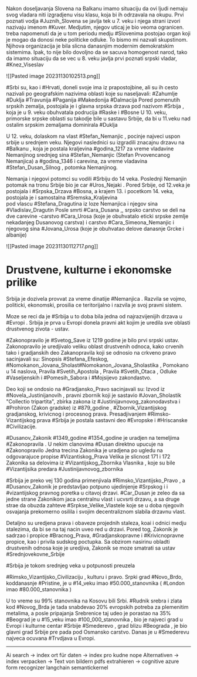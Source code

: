Nakon doseljavanja Slovena na Balkanu imamo situaciju da ovi ljudi nemaju svog vladara niti izgradjenu visu klasu, koja bi ih odrzavala na okupu.
Prvi poznati vodja #Juznih_Slovena se javlja tek u 7. veku i njega strani izvori nazivaju imenom #Kuver.
Medjutim, njegov uticaj je bio veoma ogranicen.
treba napomenuti da je u tom periodu medju #Slovenima 
postojao organ koji je mogao da donosi neke politicke odluke. To bismo mi nazvali skupstinom.
Njihova organizacija je bila slicna danasnjim modernim demokratskim sistemima. 
Ipak, to nije bilo dovoljno da se sacuva homogenost narod, tako da imamo situaciju da se vec u 8. veku javlja prvi poznati srpski vladar, #Knez_Viseslav

![[Pasted image 20231130102513.png]]

#Srbi su, kao i #Hrvati, doneli svoje ima iz prapostojbine, ali su ih cesto nazivali po geografskim nazivima oblasti koje su naseljavali:
#Zahumlje #Duklja #Travunija #Paganija #Makedonija #Dalmacija 
Pored pomenutih srpskih zemalja, postojala je i glavna srpska drzava pod nazivom #Srbija , koja je u 9. veku obuhvatala podrucija #Raske i #Bosne 
U 10. veku, primorske srpske oblasti su takodje bile u sastavu Srbije, da bi u 11.veku nad ostalim srpskim zemaljama dominirala #Duklja 

U 12. veku, dolaskom na vlast #Stefan_Nemanjic , pocinje najveci uspon srbije u srednjem veku.
Njegovi naslednici su izgradili znacajnu drzavu na #Balkanu , koja je postala kraljevina #godina_1217
za vreme vladavine Nemanjinog srednjeg sina #Stefan_Nemanjic (Stefan Prvovencanog Nemanjica)
a #godina_1346 i carevina, za vreme vladavina #Stefan_Dusan_Silnog , potomka Nemanjinog.

Nemanja i njegovi potomci su vodili #Srbiju do 14 veka.
Poslednji Nemanjin potomak na tronu Srbije bio je car #Uros_Nejaki . Pored Srbije, od 12.veka je postojala i #Srpska_Drzava #Bosna, a krajem 13. i pocetkom 14. veka, postojala je i samostalna #Sremska_Kraljevina  
pod vlascu #Stefana_Dragutina iz loze Nemanjica i njegov sina #Vladislav_Dragutin 
Posle smrti #Cara_Dusana ,, srpsko carstvo se deli na dve carevine -carstvo #Cara_Urosa (koje je obuhvatalo eticki srpske zemlje nekadanjeg Dusanovog carstva) i carstvo #Cara_Simeona_Nemanjic i njegovog sina #Jovana_Urosa (koje je obuhvatao delove danasnje Grcke i albanije)

![[Pasted image 20231130112717.png]]

# Drustvene, kulturne i ekonomske prilike

Srbija je dozivela provvat za vreme dinatije #Nemanjica .
Razvila se vojmo, politicki, ekonomski, prosilia ce teritorijalno i razvila je svoj pravni sistem.

Moze se reci da je #Srbija u to doba bila jedna od najrazvijenijih drzava u #Evropi .
Srbija je prva u Evropi donela pravni akt kojim je uredila sve oblasti drustvenog zivota - ustav.

#Zakonopravilo je #Svetog_Save iz 1219 godine je bilo prvi srpski ustav. Zakonopravilo je uredjivalo veliku oblast drustvenih odnoca, kako crvenih tako i gradjanskih 
deo Zakanopravila koji se odnosio na crkveno pravo sacinjavali su: Sinopsis #Stefana_Efeskog, #Nomokanon_Jovana_Sholast#Nomokanon_Jovana_Sholastika , Pomokano u 14 naslova, Pravila #Svetih_Apostola , Pravila #Svetih_Otaca , Odluke #Vaseljenskih i #Pomesih_Sabora i #Mojsijevo zakondastvo.

Deo koji se ondosio na #Gradjansko_Pravo sacinjavali su:
Izvod iz #Novela_Justinijanovih , pravni zbornik koji je sastavio #Jovan_Sholastik "Collectio tripartita", zbirka zakona iz #Justinijavnovog_zakonodavstva i #Prohiron (Zakon gradske) iz #879_godine , #Zbornik_Vizantijskog gradjanskog, krivicnog i procesnog prava.
Presadjivanjem #Rimsko-Vizantijskog prava #Srbija je postala sastavni deo #Evropske i #Hriscanske #Civilizacije.

#Dusanov_Zakonik #1349_godine #1354_godine je uradjen na temeljima #Zakonopravila .
U nekim clanovima #Dusan direktno upucuje na #Zakonopravilo 
Jedna trecina Zakonika je uradjena po ugledu na odgovarajuce propise #Vizantiskog_Prava 
Velika je slicnost 171 i 172 Zakonika sa delovima iz #Vizantijskog_Zbornika Vlasnika , koje su bile #Vizantijsika predara #Justinijavnovog_zbornika 

#Srbija je preko vej 130 godina primenjivala  #Rimsko_Vizantijsko_Pravo , a #Dusanov_Zakonik je predstavljao potpuno ujedinjenje #Srpskog i i #vizantijskog pravnog poretka u citavoj drzavi.
#Car_Dusan je zeleo da sa jedne strane Zakonikom jaca centralnu vlast i ucvsrti drzavu, a sa druge strae da obuzda zahteve #Srpkse_Velike_Vlastele koje se u doba njegovih osvajanja prekomerno osilila i svojim decentraliznom slabila drzavnu vlast. 

Detaljno su uredjena prava i obaveze projednih staleza, koai i odnici medju stalezima, da bi se na taj nacin uveo red u drzavi. Pored tog, Zakonik je sadrzao i propice #Bracnog_Prava, #Gradjanskopravne i #Krivicnopravne propice, kao i privila sudskog poctupka. Sa obzirom nasirinu obladti drustvenih odnosa koje je uredjiva, Zakonik se moze smatrati sa ustav #Srednjovekovne_Srbije 

#Srbija je tokom srednjeg veka u potpunosti preuzela 

#Rimsko_Vizantijsko_Civilizaciju , kulturu i pravo. Srpki grad #Novo_Brdo, koddanasnje #Pristine, je u #14_veku imao #50.000_stanovnika ( #London imao #80.000_stanovnika ) 

U to vreme su 99% stanovnika na Kosovu bili Srbi.
#Rudnik srebra i zlata kod #Novog_Brda je tada snabdevao 20% evropskih potreba za plemenitim metalima, a posle pripajanja Srebrenice taj udeo je porastao na 35% 
#Beograd je u #15_veku imao #100_000_stanovnika , bio je najveci grad u Evropi i kulturne centar #Srbije #Smederevo , grad blizu #Beograda , je bio glavni grad Srbije pre pada pod Osmansko carstvo. Danas je u #Smederevu najveca ocuvana #Trvdjava u Evropi.



---

Ai search -> index ort für daten -> index pro kudne nope
Alternativen -> index verpacken ->
Text von bildern pdfs extrahieren -> cognitive azure form recognizer
langchain
semantickernel